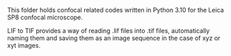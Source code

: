 This folder holds confocal related codes written in Python 3.10 for the Leica SP8 confocal microscope. 


LIF to TIF provides a way of reading .lif files into .tif files, automatically naming them and saving them as an image sequence in the case of xyz or xyt images.
